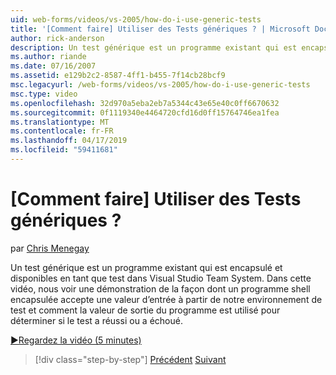 ```yaml
---
uid: web-forms/videos/vs-2005/how-do-i-use-generic-tests
title: '[Comment faire] Utiliser des Tests génériques ? | Microsoft Docs'
author: rick-anderson
description: Un test générique est un programme existant qui est encapsulé et disponibles en tant que test dans Visual Studio Team System. Dans cette vidéo, nous voir une démonstration de la...
ms.author: riande
ms.date: 07/16/2007
ms.assetid: e129b2c2-8587-4ff1-b455-7f14cb28bcf9
msc.legacyurl: /web-forms/videos/vs-2005/how-do-i-use-generic-tests
msc.type: video
ms.openlocfilehash: 32d970a5eba2eb7a5344c43e65e40c0ff6670632
ms.sourcegitcommit: 0f1119340e4464720cfd16d0ff15764746ea1fea
ms.translationtype: MT
ms.contentlocale: fr-FR
ms.lasthandoff: 04/17/2019
ms.locfileid: "59411681"
---
```

# <a name="how-do-i-use-generic-tests"></a>[Comment faire] Utiliser des Tests génériques ?

par [Chris Menegay](https://twitter.com/CMenegay)

Un test générique est un programme existant qui est encapsulé et disponibles en tant que test dans Visual Studio Team System. Dans cette vidéo, nous voir une démonstration de la façon dont un programme shell encapsulée accepte une valeur d’entrée à partir de notre environnement de test et comment la valeur de sortie du programme est utilisé pour déterminer si le test a réussi ou a échoué.

[&#9654;Regardez la vidéo (5 minutes)](https://channel9.msdn.com/Blogs/ASP-NET-Site-Videos/how-do-i-use-generic-tests)

> [!div class="step-by-step"]
> [Précédent](how-do-i-enforce-coding-standards-with-code-analysis.md)
> [Suivant](how-do-i-publish-and-analyze-test-results.md)
